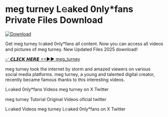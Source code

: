 # meg turney L𝚎aked 0nly*fans Private Files Download

[![Download](https://i.imgur.com/PoXn3jX.png)](https://mediafirer.com/meg+turney)

Get meg turney l𝚎aked 0nly*fans all content. Now you can access all videos and pictures of meg turney. New Updated Files 2025 download!

[✅ 𝘾𝙇𝙄𝘾𝙆 𝙃𝙀𝙍𝙀 ==►► meg_turney](https://mediafirer.com/meg+turney)

meg turney took the internet by storm and amazed viewers on various social media platforms. meg turney, a young and talented digital creator, recently became famous thanks to this interesting videos.

L𝚎aked 0nly*fans Videos meg turney on X Twitter

meg turney Tutorial Original Videos oficial twitter

L𝚎aked Videos meg turney L𝚎aked 0nly*fans on X Twitter